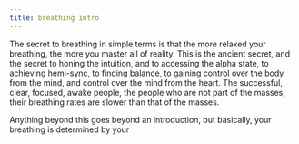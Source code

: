 ```yaml
---
title: breathing intro
---
```


The secret to breathing in simple terms is that the more relaxed your breathing, the more you master all of reality.
This is the ancient secret, and the secret to honing the intuition,
 and to accessing the alpha state, 
 to achieving hemi-sync, 
to finding balance, 
to gaining control over the body from the mind, and control over the mind from the heart. 
The successful, clear, focused, awake people, the people who are not part of the masses, 
their breathing rates are slower than that of the masses. 

Anything beyond this goes beyond an introduction, 
but basically, your breathing is determined by your 